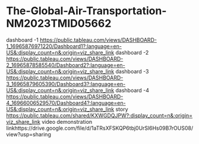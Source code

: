 # The-Global-Air-Transportation-NM2023TMID05662
dashboard -1 https://public.tableau.com/views/DASHBOARD-1_16965876971220/Dashboard1?:language=en-US&:display_count=n&:origin=viz_share_link
dashboard -2 https://public.tableau.com/views/DASHBOARD-2_16965878585540/Dashboard2?:language=en-US&:display_count=n&:origin=viz_share_link
dashboard -3 https://public.tableau.com/views/DASHBOARD-3_16965879605390/Dashboard3?:language=en-US&:display_count=n&:origin=viz_share_link
dashboard -4 https://public.tableau.com/views/DASHBOARD-4_16966006529570/Dashboard4?:language=en-US&:display_count=n&:origin=viz_share_link
story        https://public.tableau.com/shared/KXWGDQJPW?:display_count=n&:origin=viz_share_link
video demonstration linkhttps://drive.google.com/file/d/1aTRsXFSKQP6tbj0UrSl6Hs09B7rOUS08/view?usp=sharing
